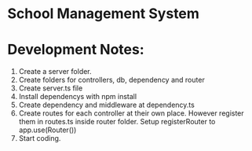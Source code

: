 # School Management System

# Development Notes: 
1. Create a server folder.
2. Create folders for controllers, db, dependency and router
3. Create server.ts file
4. Install dependencys with npm install  
5. Create dependency and middleware at dependency.ts
6. Create routes for each controller at their own place. However register them in routes.ts inside router folder. Setup registerRouter to app.use(Router())
7. Start coding. 